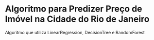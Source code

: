 # Algoritmo para Predizer Preço de Imóvel na Cidade do Rio de Janeiro
Algoritmo que utiliza LinearRegression, DecisionTree e RandomForest

